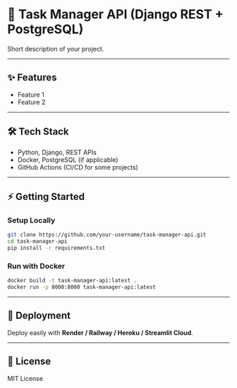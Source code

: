 # 🚀 Task Manager API (Django REST + PostgreSQL)

Short description of your project.

---

## ✨ Features
- Feature 1
- Feature 2

---

## 🛠️ Tech Stack
- Python, Django, REST APIs
- Docker, PostgreSQL (if applicable)
- GitHub Actions (CI/CD for some projects)

---

## ⚡ Getting Started

### Setup Locally
```bash
git clone https://github.com/your-username/task-manager-api.git
cd task-manager-api
pip install -r requirements.txt
```

### Run with Docker
```bash
docker build -t task-manager-api:latest .
docker run -p 8000:8000 task-manager-api:latest
```

---

## 📂 Deployment
Deploy easily with **Render / Railway / Heroku / Streamlit Cloud**.

---

## 📜 License
MIT License
